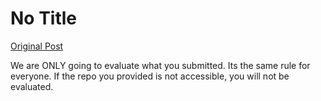 # No Title

[Original Post](https://discourse.onlinedegree.iitm.ac.in/t/171141/328)

<p>We are ONLY going to evaluate what you submitted. Its the same rule for everyone. If the repo you provided is not accessible,  you will not be evaluated.</p>